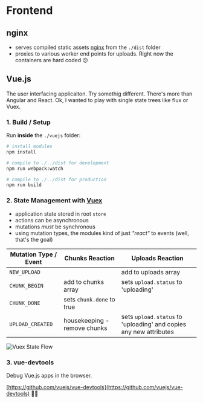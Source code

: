 # Frontend

## nginx

- serves compiled static assets [nginx](http://nginx.org/) from the `./dist` folder
- proxies to various worker end points for uploads. Right now the containers are hard coded 😕 

## Vue.js

The user interfacing applicaiton. Try somethig different. There's more than Angular and React. Ok, I wanted to play with single state trees like flux or Vuex.

### 1. Build / Setup

Run **inside** the `./vuejs` folder:

``` bash
# install modules
npm install

# compile to ./../dist for development
npm run webpack:watch

# compile to ./../dist for production
npm run build
```

### 2. State Management with [Vuex](https://vuex.vuejs.org/en/getting-started.html)

- application state stored in root `store`
- actions can be asynchronous
- mutations *must* be synchronous
- using mutation types, the modules kind of just _"react"_ to events (well, that's the goal)

| Mutation Type / Event | Chunks Reaction | Uploads Reaction |
| ---- | ---- | ---- |
| `NEW_UPLOAD` | | add to uploads array|
| `CHUNK_BEGIN` | add to chunks array | sets `upload.status` to 'uploading' |
| `CHUNK_DONE` | sets `chunk.done` to true |  |
| `UPLOAD_CREATED` | housekeeping - remove chunks | sets `upload.status` to 'uploading' and copies any new attributes |

![Vuex State Flow](https://vuex.vuejs.org/en/images/vuex.png "Vuex State Flow")

### 3. vue-devtools

Debug Vue.js apps in the browser.

[https://github.com/vuejs/vue-devtools](https://github.com/vuejs/vue-devtools) 👌🏻
